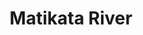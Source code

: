 ---
title: "Matikata River"
title_bn: "মাটিকাটা নদী"
description: "It started from Bitipara in Gazipur and passed Barnal and Kushadiya and joined the Banar river."
---
